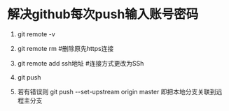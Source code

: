 # 解决github每次push输入账号密码
1. git remote -v 

2. git remote rm <branch> #删除原先https连接
3. git remote add <branch> ssh地址 #连接方式更改为SSh
4. git push <branch>
5. 若有错误则 git push --set-upstream origin master 即把本地分支关联到远程主分支